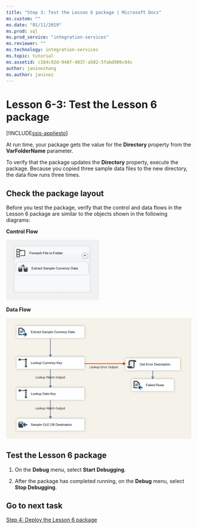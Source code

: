 ```yaml
---
title: "Step 3: Test the Lesson 6 package | Microsoft Docs"
ms.custom: ""
ms.date: "01/11/2019"
ms.prod: sql
ms.prod_service: "integration-services"
ms.reviewer: ""
ms.technology: integration-services
ms.topic: tutorial
ms.assetid: c184c92d-948f-4037-a502-5fabd909c84c
author: janinezhang
ms.author: janinez
---
```

# Lesson 6-3: Test the Lesson 6 package

[!INCLUDE[ssis-appliesto](../includes/ssis-appliesto-ssvrpluslinux-asdb-asdw-xxx.md)]


At run time, your package gets the value for the **Directory** property from the **VarFolderName** parameter.  
  
To verify that the package updates the **Directory** property, execute the package. Because you copied three sample data files to the new directory, the data flow runs three times.
  
## Check the package layout  
Before you test the package, verify that the control and data flows in the Lesson 6 package are similar to the objects shown in the following diagrams:   
  
**Control Flow**  
  
![Control Flow](../integration-services/media/task4lesson2control.gif "Control Flow")  
  
**Data Flow**  
  
![Data Flow](../integration-services/media/task5lesson5data.gif "Data Flow")  
  
## Test the Lesson 6 package  
  
1.  On the **Debug** menu, select **Start Debugging**.  
  
2.  After the package has completed running, on the **Debug** menu, select **Stop Debugging**.  
  
## Go to next task
[Step 4: Deploy the Lesson 6 package](../integration-services/lesson-6-4-deploying-the-lesson-6-package.md)  
  
  
  
